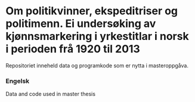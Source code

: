 # Om politikvinner, ekspeditriser og politimenn. Ei undersøking av kjønnsmarkering i yrkestitlar i norsk i perioden frå 1920 til 2013 


Repositoriet inneheld data og programkode som er nytta i masteroppgåva. 





### Engelsk
Data and code used in master thesis
